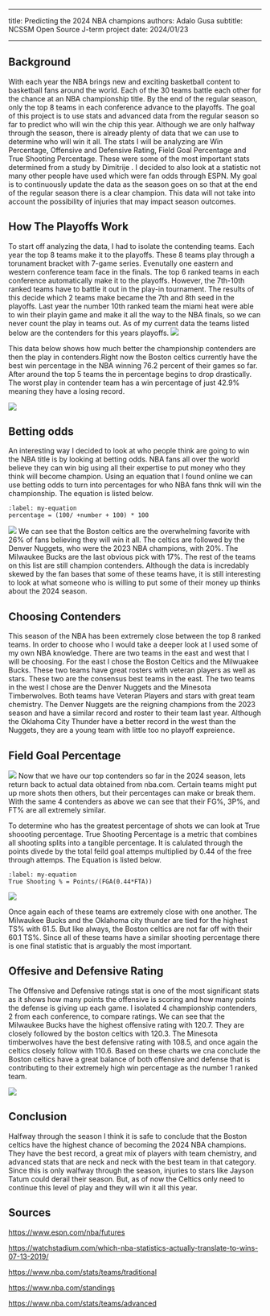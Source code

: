 ----

title: Predicting the 2024 NBA champions
authors: Adalo Gusa
subtitle: NCSSM Open Source J-term project
date: 2024/01/23
    


----

 

## Background
With each year the NBA brings new and exciting basketball content to basketball fans around the world. Each of the 30 teams battle each other for the chance at an NBA championship title. By the end of the regular season, only the top 8 teams in each conference advance to the playoffs. The goal of this project is to use stats and advanced data from the regular season so far to predict who will win the chip this year. Although we are only halfway through the season, there is already plenty of data that we can use to determine who will win it all. The stats I will be analyzing are Win Percentage, Offensive and Defensive Rating, Field Goal Percentage and True Shooting Percentage. These were some of the most important stats determined from a study by Dimitrije [](doi:10.1371/journal.pone.0273427). I decided to also look at a statistic not many other people have used which were fan odds through ESPN. My goal is to continuously update the data as the season goes on so that at the end of the regular season there is a clear champion. This data will not take into account the possibility of injuries that may impact season outcomes.


## How The Playoffs Work
To start off analyzing the data, I had to isolate the contending teams. Each year the top 8 teams make it to the playoffs. These 8 teams play through a torunament bracket with 7-game series. Evenutally one eastern and western conference team face in the finals. The top 6 ranked teams in each conference automatically make it to the playoffs. However, the 7th-10th ranked teams have to battle it out in the play-in tournament. The results of this decide which 2 teams make became the 7th and 8th seed in the playoffs. Last year the number 10th ranked team the miami heat were able to win their playin game and make it all the way to the NBA finals, so we can never count the play in teams out. As of my current data the teams listed below are the contenders for this years playoffs.
![](#PlayoffContenders)

This data below shows how much better the championship contenders are then the play in contenders.Right now the Boston celtics currently have the best win percentage in the NBA winning 76.2 percent of their games so far. After around the top 5 teams the in percentage begins to drop drastically. The worst play in contender team has a win percentage of just 42.9% meaning they have a losing record. 

![](#WinP)

## Betting odds

An interesting way I decided to look at who people think are going to win the NBA title is by looking at betting odds. NBA fans all over the world believe they can win big using all their expertise to put money who they think will become champion. Using an equation that I found online we can use betting odds to turn into percentages for who NBA fans thnk will win the championship. The equation is listed below.

```{math}
:label: my-equation
percentage = (100/ +number + 100) * 100 
```
![](#BettingOdds)
We can see that the Boston celtics are the overwhelming favorite with 26% of fans believing they will win it all. The celtics are followed by the Denver Nuggets, who were the 2023 NBA champions, with 20%. The Milwaukee Bucks are the last obvious pick with 17%. The rest of the teams on this list are still champion contenders. Although the data is incredably skewed by the fan bases that some of these teams have, it is still interesting to look at what someone who is willing to put some of their money up thinks about the 2024 season. 

## Choosing Contenders

This season of the NBA has been extremely close between the top 8 ranked teams. In order to choose who I would take a deeper look at I used some of my own NBA knowledge. There are two teams in the east and west that I will be choosing. For the east I chose the Boston Celtics and the Milwuakee Bucks. These two teams have great rosters with veteran players as well as stars. These two are the consensus best teams in the east. The two teams in the west I chose are the Denver Nuggets and the Minesota Timberwolves. Both teams have Veteran Players and stars with great team chemistry. The Denver Nuggets are the reigning champions from the 2023 season and have a similar record and roster to their team last year. Although the Oklahoma City Thunder have a better record in the west than the Nuggets, they are a young team with little too no playoff expreience. 

## Field Goal Percentage

![](#ShootingP)
Now that we have our top contenders so far in the 2024 season, lets return back to actual data obtained from nba.com. Certain teams might put up more shots then others, but their percentages can make or break them. With the same 4 contenders as above we can see that their FG%, 3P%, and FT% are all extremely similar. 


To determine who has the greatest percentage of shots we can look at True shoooting percentage. True Shooting Percentage is a metric that combines all shooting splits into a tangible percentage. It is calulated through the points divede by the total feild goal attemps multiplied by 0.44 of the free through attemps. The Equation is listed below. 
```{math}
:label: my-equation
True Shooting % = Points/(FGA(0.44*FTA))
```
![](#TSP)

Once again each of these teams are extremely close with one another. The Milwaukee Bucks and the Oklahoma city thunder are tied for the highest TS% with 61.5. But like always, the Boston celtics are not far off with their 60.1 TS%. Since all of these teams have a similar shooting percentage there is one final statistic that is arguably the most important.

## Offesive and Defensive Rating

The Offensive and Defensive ratings stat is one of the most significant stats as it shows how many points the offensive is scoring and how many points the defense is giving up each game. I isolated 4 championship contenders, 2 from each conference, to compare ratings. We can see that the Milwaukee Bucks have the highest offensive rating with 120.7. They are closely followed by the boston celtics with 120.3. The Minesota timberwolves have the best defensive rating with 108.5, and once again the celtics closely follow with 110.6. Based on these charts we cna conclude the Boston celtics have a great balance of both offensive and defense that is contributing to their extremely high win percentage as the number 1 ranked team. 

![](#OFFDEFRTG)

## Conclusion

Halfway through the season  I think it is safe to conclude that the Boston celtics have the highest chance of becoming the 2024 NBA champions. They have the best record, a great mix of players with team chemistry, and advanced stats that are neck and neck with the best team in that category. Since this is only walfway through the season, injuries to stars like Jayson Tatum could derail their season. But, as of now the Celtics only need to continue this level of play and they will win it all this year.


## Sources

https://www.espn.com/nba/futures

https://watchstadium.com/which-nba-statistics-actually-translate-to-wins-07-13-2019/

https://www.nba.com/stats/teams/traditional

https://www.nba.com/standings

https://www.nba.com/stats/teams/advanced


